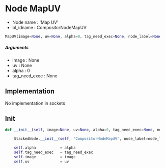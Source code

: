 # Node MapUV

- Node name : 'Map UV'
- bl_idname : CompositorNodeMapUV


``` python
MapUV(image=None, uv=None, alpha=0, tag_need_exec=None, node_label=None, node_color=None)
```
##### Arguments

- image : None
- uv : None
- alpha : 0
- tag_need_exec : None

## Implementation

No implementation in sockets

## Init

``` python
def __init__(self, image=None, uv=None, alpha=0, tag_need_exec=None, node_label=None, node_color=None):

    StackedNode.__init__(self, 'CompositorNodeMapUV', node_label=node_label, node_color=node_color)

    self.alpha           = alpha
    self.tag_need_exec   = tag_need_exec
    self.image           = image
    self.uv              = uv
```
